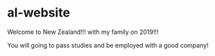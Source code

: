 # al-website

Welcome to New Zealand!!! with my family on 2019!!!

You will going to pass studies and be employed with a good company!

